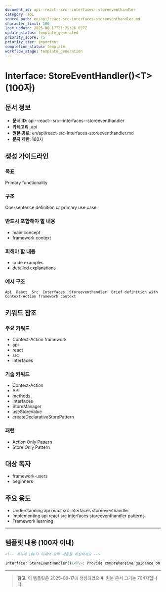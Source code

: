 ```yaml
---
document_id: api--react--src--interfaces--storeeventhandler
category: api
source_path: en/api/react-src-interfaces-storeeventhandler.md
character_limit: 100
last_update: 2025-08-17T21:25:26.027Z
update_status: template_generated
priority_score: 75
priority_tier: important
completion_status: template
workflow_stage: template_generation
---
```


# Interface: StoreEventHandler()\<T\> (100자)

## 문서 정보
- **문서 ID**: api--react--src--interfaces--storeeventhandler
- **카테고리**: api
- **원본 경로**: en/api/react-src-interfaces-storeeventhandler.md
- **문자 제한**: 100자

## 생성 가이드라인

### 목표
Primary functionality

### 구조
One-sentence definition or primary use case

### 반드시 포함해야 할 내용
- main concept
- framework context

### 피해야 할 내용  
- code examples
- detailed explanations

### 예시 구조
```
Api  React  Src  Interfaces  Storeeventhandler: Brief definition with Context-Action framework context
```

## 키워드 참조

### 주요 키워드
- Context-Action framework
- api
- react
- src
- interfaces

### 기술 키워드
- Context-Action
- API
- methods
- interfaces
- StoreManager
- useStoreValue
- createDeclarativeStorePattern

### 패턴
- Action Only Pattern
- Store Only Pattern

## 대상 독자
- framework-users
- beginners

## 주요 용도
- Understanding api  react  src  interfaces  storeeventhandler
- Implementing api  react  src  interfaces  storeeventhandler patterns
- Framework learning

---

## 템플릿 내용 (100자 이내)

```markdown
<!-- 여기에 100자 이내의 요약 내용을 작성하세요 -->

Interface: StoreEventHandler()\<T\>: Provide comprehensive guidance on api  react  src  interfaces  storeeventhandler의 핵심 개념과 Context-Action 프레임워크에서의 역할을 간단히 설명.
```

---

> **참고**: 이 템플릿은 2025-08-17에 생성되었으며, 
> 원본 문서 크기는 764자입니다.
